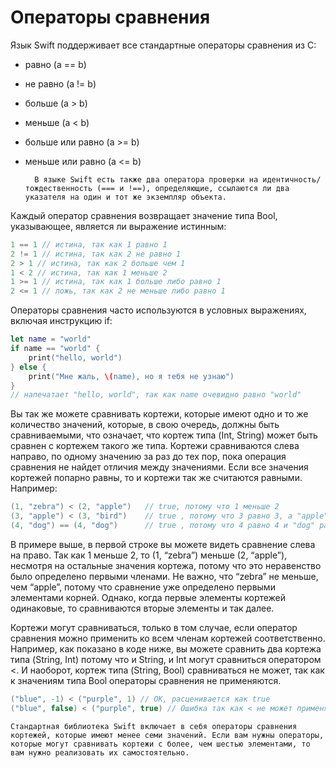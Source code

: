 # Операторы сравнения
Язык Swift поддерживает все стандартные операторы сравнения из C:
+ равно (a == b)
+ не равно (a != b)
+ больше (a > b)
+ меньше (a < b)
+ больше или равно (a >= b)
+ меньше или равно (a <= b)

        В языке Swift есть также два оператора проверки на идентичность/тождественность (=== и !==), определяющие, ссылаются ли два указателя на один и тот же экземпляр объекта.

Каждый оператор сравнения возвращает значение типа Bool, указывающее, является ли выражение истинным:

```swift
1 == 1 // истина, так как 1 равно 1
2 != 1 // истина, так как 2 не равно 1
2 > 1 // истина, так как 2 больше чем 1
1 < 2 // истина, так как 1 меньше 2
1 >= 1 // истина, так как 1 больше либо равно 1
2 <= 1 // ложь, так как 2 не меньше либо равно 1
```

Операторы сравнения часто используются в условных выражениях, включая инструкцию if:

```swift
let name = "world"
if name == "world" {
    print("hello, world")
} else {
    print("Мне жаль, \(name), но я тебя не узнаю")
}
// напечатает "hello, world", так как name очевидно равно "world"
```


Вы так же можете сравнивать кортежи, которые имеют одно и то же количество значений, которые, в свою очередь, должны быть сравниваемыми, что означает, что кортеж типа (Int, String) может быть сравнен с кортежем такого же типа.
Кортежи сравниваются слева направо, по одному значению за раз до тех пор, пока операция сравнения не найдет отличия между значениями. Если все значения кортежей попарно равны, то и кортежи так же считаются равными. Например:

```swift
(1, "zebra") < (2, "apple")   // true, потому что 1 меньше 2
(3, "apple") < (3, "bird")    // true , потому что 3 равно 3, а "apple" меньше чем "bird"
(4, "dog") == (4, "dog")      // true , потому что 4 равно 4 и "dog" равен "dog"
```

В примере выше, в первой строке вы можете видеть сравнение слева на право. Так как 1 меньше 2, то (1, “zebra”) меньше (2, “apple”), несмотря на остальные значения кортежа, потому что это неравенство было определено первыми членами. Не важно, что “zebra” не меньше, чем “apple”, потому что сравнение уже определено первыми элементами корней. Однако, когда первые элементы кортежей одинаковые, то сравниваются вторые элементы и так далее.

Кортежи могут сравниваться, только в том случае, если оператор сравнения можно применить ко всем членам кортежей соответственно. Например, как показано в коде ниже, вы можете сравнить два кортежа типа (String, Int) потому что и String, и Int могут сравниться оператором <. И наоборот, кортеж типа (String, Bool) сравниваться не может, так как к значениям типа Bool операторы сравнения не применяются.

```swift
("blue", -1) < ("purple", 1) // OK, расценивается как true
("blue", false) < ("purple", true) // Ошибка так как < не может применяться к значениям типа Bool 
```

    Стандартная библиотека Swift включает в себя операторы сравнения кортежей, которые имеют менее семи значений. Если вам нужны операторы, которые могут сравнивать кортежи с более, чем шестью элементами, то вам нужно реализовать их самостоятельно.
